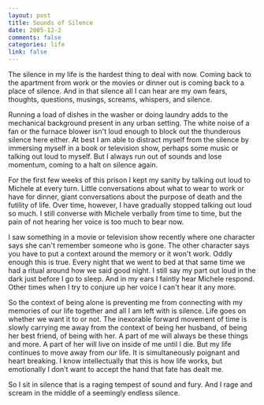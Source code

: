 ```yaml
--- 
layout: post
title: Sounds of Silence
date: 2005-12-2
comments: false
categories: life
link: false
---
```

The silence in my life is the hardest thing to deal with now. Coming back to the apartment from work or the movies or dinner out is coming back to a place of silence. And in that silence all I can hear are my own fears, thoughts, questions, musings, screams, whispers, and silence.

Running a load of dishes in the washer or doing laundry adds to the mechanical background present in any urban setting. The white noise of a fan or the furnace blower isn't loud enough to block out the thunderous silence here either. At best I am able to distract myself from the silence by immersing myself in a book or television show, perhaps some music or talking out loud to myself. But I always run out of sounds and lose momentum, coming to a halt on silence again.

For the first few weeks of this prison I kept my sanity by talking out loud to Michele at every turn. Little conversations about what to wear to work or have for dinner, giant conversations about the purpose of death and the futility of life. Over time, however, I have gradually stopped talking out loud so much. I still converse with Michele verbally from time to time, but the pain of not hearing her voice is too much to bear now.

I saw something in a movie or television show recently where one character says she can't remember someone who is gone. The other character says you have to put a context around the memory or it won't work. Oddly enough this is true. Every night that we went to bed at that same time we had a ritual around how we said good night. I still say my part out loud in the dark just before I go to sleep. And in my ears I faintly hear Michele respond. Other times when I try to conjure up her voice I can't hear it any more.

So the context of being alone is preventing me from connecting with my memories of our life together and all I am left with is silence. Life goes on whether we want it to or not. The inexorable forward movement of time is slowly carrying me away from the context of being her husband, of being her best friend, of being with her. A part of me will always be these things and more. A part of her will live on inside of me until I die. But my life continues to move away from <em>our</em> life. It is simultaneously poignant and heart breaking. I know intellectually that this is how life works, but emotionally I don't want to accept the hand that fate has dealt me.

So I sit in silence that is a raging tempest of sound and fury. And I rage and scream in the middle of a seemingly endless silence.
